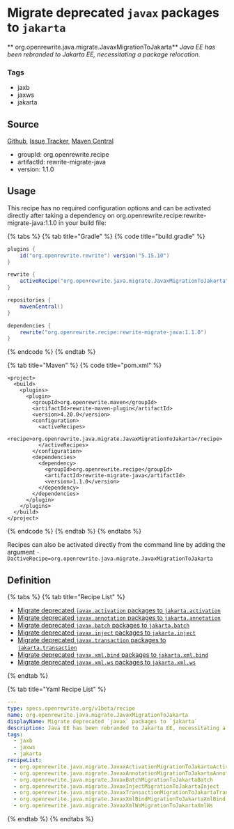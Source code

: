 # Migrate deprecated `javax` packages to `jakarta`

** org.openrewrite.java.migrate.JavaxMigrationToJakarta**
_Java EE has been rebranded to Jakarta EE, necessitating a package relocation._

### Tags

* jaxb
* jaxws
* jakarta

## Source

[Github](https://github.com/openrewrite/rewrite-migrate-java), [Issue Tracker](https://github.com/openrewrite/rewrite-migrate-java/issues), [Maven Central](https://search.maven.org/artifact/org.openrewrite.recipe/rewrite-migrate-java/1.1.0/jar)

* groupId: org.openrewrite.recipe
* artifactId: rewrite-migrate-java
* version: 1.1.0


## Usage

This recipe has no required configuration options and can be activated directly after taking a dependency on org.openrewrite.recipe:rewrite-migrate-java:1.1.0 in your build file:

{% tabs %}
{% tab title="Gradle" %}
{% code title="build.gradle" %}
```groovy
plugins {
    id("org.openrewrite.rewrite") version("5.15.10")
}

rewrite {
    activeRecipe("org.openrewrite.java.migrate.JavaxMigrationToJakarta")
}

repositories {
    mavenCentral()
}

dependencies {
    rewrite("org.openrewrite.recipe:rewrite-migrate-java:1.1.0")
}
```
{% endcode %}
{% endtab %}

{% tab title="Maven" %}
{% code title="pom.xml" %}
```markup
<project>
  <build>
    <plugins>
      <plugin>
        <groupId>org.openrewrite.maven</groupId>
        <artifactId>rewrite-maven-plugin</artifactId>
        <version>4.20.0</version>
        <configuration>
          <activeRecipes>
            <recipe>org.openrewrite.java.migrate.JavaxMigrationToJakarta</recipe>
          </activeRecipes>
        </configuration>
        <dependencies>
          <dependency>
            <groupId>org.openrewrite.recipe</groupId>
            <artifactId>rewrite-migrate-java</artifactId>
            <version>1.1.0</version>
          </dependency>
        </dependencies>
      </plugin>
    </plugins>
  </build>
</project>
```
{% endcode %}
{% endtab %}
{% endtabs %}

Recipes can also be activated directly from the command line by adding the argument `-DactiveRecipe=org.openrewrite.java.migrate.JavaxMigrationToJakarta`

## Definition

{% tabs %}
{% tab title="Recipe List" %}
* [Migrate deprecated `javax.activation` packages to `jakarta.activation`](../../java/migrate/javaxactivationmigrationtojakartaactivation.md)
* [Migrate deprecated `javax.annotation` packages to `jakarta.annotation`](../../java/migrate/javaxannotationmigrationtojakartaannotation.md)
* [Migrate deprecated `javax.batch` packages to `jakarta.batch`](../../java/migrate/javaxbatchmigrationtojakartabatch.md)
* [Migrate deprecated `javax.inject` packages to `jakarta.inject`](../../java/migrate/javaxinjectmigrationtojakartainject.md)
* [Migrate deprecated `javax.transaction` packages to `jakarta.transaction`](../../java/migrate/javaxtransactionmigrationtojakartatransaction.md)
* [Migrate deprecated `javax.xml.bind` packages to `jakarta.xml.bind`](../../java/migrate/javaxxmlbindmigrationtojakartaxmlbind.md)
* [Migrate deprecated `javax.xml.ws` packages to `jakarta.xml.ws`](../../java/migrate/javaxxmlwsmigrationtojakartaxmlws.md)

{% endtab %}

{% tab title="Yaml Recipe List" %}
```yaml
---
type: specs.openrewrite.org/v1beta/recipe
name: org.openrewrite.java.migrate.JavaxMigrationToJakarta
displayName: Migrate deprecated `javax` packages to `jakarta`
description: Java EE has been rebranded to Jakarta EE, necessitating a package relocation.
tags:
  - jaxb
  - jaxws
  - jakarta
recipeList:
  - org.openrewrite.java.migrate.JavaxActivationMigrationToJakartaActivation
  - org.openrewrite.java.migrate.JavaxAnnotationMigrationToJakartaAnnotation
  - org.openrewrite.java.migrate.JavaxBatchMigrationToJakartaBatch
  - org.openrewrite.java.migrate.JavaxInjectMigrationToJakartaInject
  - org.openrewrite.java.migrate.JavaxTransactionMigrationToJakartaTransaction
  - org.openrewrite.java.migrate.JavaxXmlBindMigrationToJakartaXmlBind
  - org.openrewrite.java.migrate.JavaxXmlWsMigrationToJakartaXmlWs

```
{% endtab %}
{% endtabs %}
